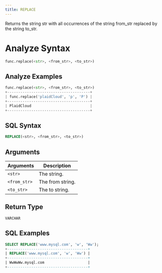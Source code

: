 ```yaml
---
title: REPLACE
---
```


Returns the string str with all occurrences of the string from_str replaced by the string to_str.

# Analyze Syntax

```python
func.replace(<str>, <from_str>, <to_str>)
```

## Analyze Examples
```python
func.replace(<str>, <from_str>, <to_str>)
+--------------------------------------+
| func.replace('plaidCloud', 'p', 'P') |
+--------------------------------------+
| PlaidCloud                           |
+--------------------------------------+
```

## SQL Syntax

```sql
REPLACE(<str>, <from_str>, <to_str>)
```

## Arguments

| Arguments    | Description      |
|--------------|------------------|
| `<str>`      | The string.      |
| `<from_str>` | The from string. |
| `<to_str>`   | The to string.   |

## Return Type

`VARCHAR`

## SQL Examples

```sql
SELECT REPLACE('www.mysql.com', 'w', 'Ww');
+-------------------------------------+
| REPLACE('www.mysql.com', 'w', 'Ww') |
+-------------------------------------+
| WwWwWw.mysql.com                    |
+-------------------------------------+
```
